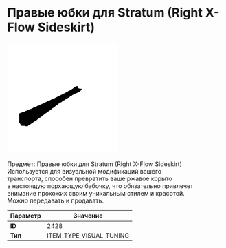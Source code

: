 # Правые юбки для Stratum (Right X-Flow Sideskirt)

![Item Image](../img/2428.webp?raw=true)

Предмет: Правые юбки для Stratum (Right X-Flow Sideskirt)<br>Используется для визуальной модификаций вашего<br>транспорта, способен превратить ваше ржавое корыто<br>в настоящую порхающую бабочку, что обязательно привлечет<br>внимание прохожих своим уникальным стилем и красотой.<br>Можно передавать и продавать.


| Параметр | Значение |
|----------|----------|
| **ID** | 2428 |
| **Тип** | ITEM_TYPE_VISUAL_TUNING |

